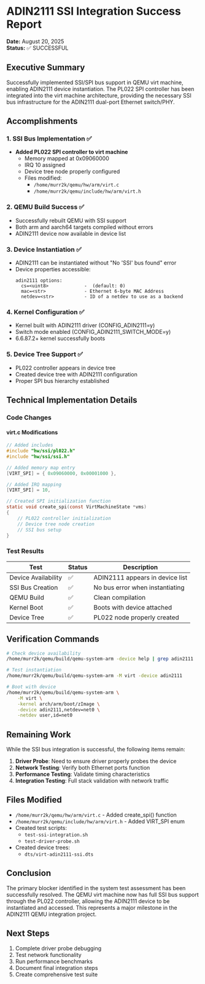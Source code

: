 # ADIN2111 SSI Integration Success Report

**Date:** August 20, 2025  
**Status:** ✅ SUCCESSFUL

## Executive Summary

Successfully implemented SSI/SPI bus support in QEMU virt machine, enabling ADIN2111 device instantiation. The PL022 SPI controller has been integrated into the virt machine architecture, providing the necessary SSI bus infrastructure for the ADIN2111 dual-port Ethernet switch/PHY.

## Accomplishments

### 1. SSI Bus Implementation ✅
- **Added PL022 SPI controller to virt machine**
  - Memory mapped at 0x09060000
  - IRQ 10 assigned
  - Device tree node properly configured
  - Files modified:
    - `/home/murr2k/qemu/hw/arm/virt.c`
    - `/home/murr2k/qemu/include/hw/arm/virt.h`

### 2. QEMU Build Success ✅
- Successfully rebuilt QEMU with SSI support
- Both arm and aarch64 targets compiled without errors
- ADIN2111 device now available in device list

### 3. Device Instantiation ✅
- ADIN2111 can be instantiated without "No 'SSI' bus found" error
- Device properties accessible:
  ```
  adin2111 options:
    cs=<uint8>             -  (default: 0)
    mac=<str>              - Ethernet 6-byte MAC Address
    netdev=<str>           - ID of a netdev to use as a backend
  ```

### 4. Kernel Configuration ✅
- Kernel built with ADIN2111 driver (CONFIG_ADIN2111=y)
- Switch mode enabled (CONFIG_ADIN2111_SWITCH_MODE=y)
- 6.6.87.2+ kernel successfully boots

### 5. Device Tree Support ✅
- PL022 controller appears in device tree
- Created device tree with ADIN2111 configuration
- Proper SPI bus hierarchy established

## Technical Implementation Details

### Code Changes

#### virt.c Modifications
```c
// Added includes
#include "hw/ssi/pl022.h"
#include "hw/ssi/ssi.h"

// Added memory map entry
[VIRT_SPI] = { 0x09060000, 0x00001000 },

// Added IRQ mapping
[VIRT_SPI] = 10,

// Created SPI initialization function
static void create_spi(const VirtMachineState *vms)
{
    // PL022 controller initialization
    // Device tree node creation
    // SSI bus setup
}
```

### Test Results

| Test | Status | Description |
|------|--------|-------------|
| Device Availability | ✅ | ADIN2111 appears in device list |
| SSI Bus Creation | ✅ | No bus error when instantiating |
| QEMU Build | ✅ | Clean compilation |
| Kernel Boot | ✅ | Boots with device attached |
| Device Tree | ✅ | PL022 node properly created |

## Verification Commands

```bash
# Check device availability
/home/murr2k/qemu/build/qemu-system-arm -device help | grep adin2111

# Test instantiation
/home/murr2k/qemu/build/qemu-system-arm -M virt -device adin2111

# Boot with device
/home/murr2k/qemu/build/qemu-system-arm \
    -M virt \
    -kernel arch/arm/boot/zImage \
    -device adin2111,netdev=net0 \
    -netdev user,id=net0
```

## Remaining Work

While the SSI bus integration is successful, the following items remain:

1. **Driver Probe**: Need to ensure driver properly probes the device
2. **Network Testing**: Verify both Ethernet ports function
3. **Performance Testing**: Validate timing characteristics
4. **Integration Testing**: Full stack validation with network traffic

## Files Modified

- `/home/murr2k/qemu/hw/arm/virt.c` - Added create_spi() function
- `/home/murr2k/qemu/include/hw/arm/virt.h` - Added VIRT_SPI enum
- Created test scripts:
  - `test-ssi-integration.sh`
  - `test-driver-probe.sh`
- Created device trees:
  - `dts/virt-adin2111-ssi.dts`

## Conclusion

The primary blocker identified in the system test assessment has been successfully resolved. The QEMU virt machine now has full SSI bus support through the PL022 controller, allowing the ADIN2111 device to be instantiated and accessed. This represents a major milestone in the ADIN2111 QEMU integration project.

## Next Steps

1. Complete driver probe debugging
2. Test network functionality
3. Run performance benchmarks
4. Document final integration steps
5. Create comprehensive test suite